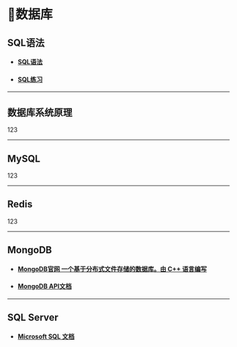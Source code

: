 #  📑数据库

## SQL语法

- #### [SQL语法](数据库/SQL语法.md)

- #### [SQL练习](数据库/SQL练习.md)

***

## 数据库系统原理

123

***

## MySQL

123

***

## Redis

123

***

## MongoDB

- #### [MongoDB官网 一个基于分布式文件存储的数据库。由 C++ 语言编写](https://www.mongodb.com/)

- #### [MongoDB API文档](https://docs.mongodb.com/manual/)

***

## SQL Server

- #### [Microsoft SQL 文档](https://docs.microsoft.com/zh-cn/sql/?view=sql-server-ver15)
